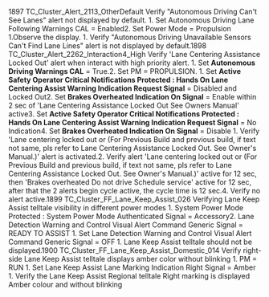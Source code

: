 1897 TC_Cluster_Alert_2113_OtherDefault Verify "Autonomous Driving Can't See Lanes" alert not displayed by default. 1. Set Autonomous Driving Lane Following Warnings CAL = Enabled2. Set Power Mode = Propulsion 1.Observe the display. 1. Verify "Autonomous Driving Unavailable Sensors Can't Find Lane Lines" alert is not displayed by default.1898 TC_Cluster_Alert_2262_Interaction4_High Verify 'Lane Centering Assistance Locked Out' alert when interact with high priority alert. 1. Set **Autonomous Driving Warnings CAL** = True.2. Set PM = PROPULSION. 1. Set **Active Safety Operator Critical Notifications Protected : Hands On Lane Centering Assist Warning Indication Request Signal** = Disabled and Locked Out2. Set **Brakes Overheated Indication On Signal** = Enable within 2 sec of 'Lane Centering Assistance Locked Out See Owners Manual' active3. Set **Active Safety Operator Critical Notifications Protected : Hands On Lane Centering Assist Warning Indication Request Signal** = No Indication4. Set **Brakes Overheated Indication On Signal** = Disable 1. Verify 'Lane centering locked out or (For Previous Build and previous build, if text not same, pls refer to Lane Centering Assistance Locked Out. See Owner's Manual.)' alert is activated.2. Verify alert 'Lane centering locked out or (For Previous Build and previous build, if text not same, pls refer to Lane Centering Assistance Locked Out. See Owner's Manual.)' active for 12 sec, then 'Brakes overheated Do not drive Schedule service' active for 12 sec, after that the 2 alerts begin cycle active, the cycle time is 12 sec.4. Verify no alert active.1899 TC_Cluster_FF_Lane_Keep_Assist_026 Verifying Lane Keep Assist telltale visibility in different power modes 1. System Power Mode Protected : System Power Mode Authenticated Signal = Accessory2. Lane Detection Warning and Control Visual Alert Command Generic Signal = READY TO ASSIST 1. Set Lane Detection Warning and Control Visual Alert Command Generic Signal = OFF 1. Lane Keep Assist telltale should not be displayed.1900 TC_Cluster_FF_Lane_Keep_Assist_Domestic_014 Verify right-side Lane Keep Assist telltale displays amber color without blinking 1. PM = RUN 1. Set Lane Keep Assist Lane Marking Indication Right Signal = Amber 1. Verify the Lane Keep Assist Regional telltale Right marking is displayed Amber colour and without blinking